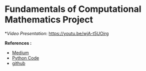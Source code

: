# Fundamentals of Computational Mathematics Project

**Video Presentation*: https://youtu.be/wjA-t5UOirg 

**References :**
- [Medium](https://medium.com/analytics-vidhya/advanced-house-price-prediction-kaggle-competition-adefb458d201)
- [Python Code](https://github.com/vinit-rege/House-Prices-Predictions-Advanced-Regression-Techniques/blob/master/House%20Prediction%20.ipynb)
- [github](https://github.com/data-doctors/kaggle-house-prices-advanced-regression-techniques)
